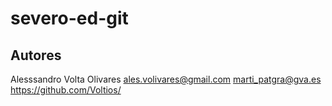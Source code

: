 # severo-ed-git
## Autores
Alesssandro Volta Olivares
ales.volivares@gmail.com
marti_patgra@gva.es
https://github.com/Voltios/

